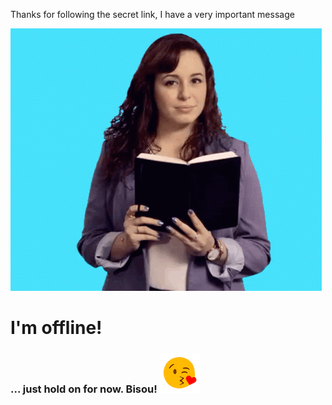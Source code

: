 Thanks for following the secret link, I have a very important message

![Offline](image.gif)

# I'm offline!

### ... just hold on for now. Bisou! ![Bisou](bisou.png)



